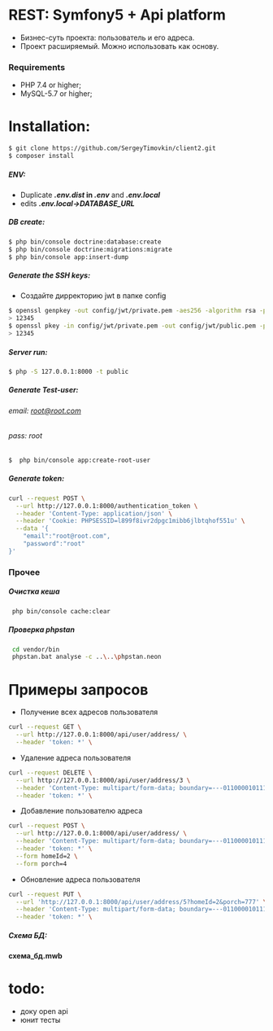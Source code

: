 # REST: Symfony5 + Api platform
* Бизнес-суть проекта: пользователь и его адреса. 
* Проект расширяемый. Можно использовать как основу. 
### Requirements
  * PHP 7.4 or higher;
  * MySQL-5.7 or higher;

Installation:
============
```bash
$ git clone https://github.com/SergeyTimovkin/client2.git
$ composer install
```

##### ENV:
   * Duplicate **_.env.dist_ in _.env_** and  **_.env.local_**
   * edits **_.env.local->DATABASE_URL_**

##### DB create:
```bash
$ php bin/console doctrine:database:create
$ php bin/console doctrine:migrations:migrate
$ php bin/console app:insert-dump
```

##### Generate the SSH keys:
* Создайте дирректорию jwt в папке config
```bash
$ openssl genpkey -out config/jwt/private.pem -aes256 -algorithm rsa -pkeyopt rsa_keygen_bits:4096
> 12345
$ openssl pkey -in config/jwt/private.pem -out config/jwt/public.pem -pubout
> 12345
```
##### Server run:

```bash
$ php -S 127.0.0.1:8000 -t public
```

##### Generate Test-user:
###### *email: root@root.com*
###### *pass: root*
```bash
$  php bin/console app:create-root-user
```


##### Generate token: 
```bash
curl --request POST \
  --url http://127.0.0.1:8000/authentication_token \
  --header 'Content-Type: application/json' \
  --header 'Cookie: PHPSESSID=l899f8ivr2dpgc1mibb6jlbtqhof551u' \
  --data '{
	"email":"root@root.com",
	"password":"root"
}'
```
### Прочее
##### Очистка кеша
```bash
 php bin/console cache:clear
```
##### Проверка phpstan
```bash
 cd vendor/bin
 phpstan.bat analyse -c ..\..\phpstan.neon
```
# Примеры запросов
* Получение всех адресов пользователя
```bash
curl --request GET \
  --url http://127.0.0.1:8000/api/user/address/ \
  --header 'token: *' \
```
* Удаление адреса пользователя
```bash
curl --request DELETE \
  --url http://127.0.0.1:8000/api/user/address/3 \
  --header 'Content-Type: multipart/form-data; boundary=---011000010111000001101001' \
  --header 'token: *' \
```
* Добавление пользователю адреса
```bash
curl --request POST \
  --url http://127.0.0.1:8000/api/user/address/ \
  --header 'Content-Type: multipart/form-data; boundary=---011000010111000001101001' \
  --header 'token: *' \
  --form homeId=2 \
  --form porch=4
```
* Обновление адреса пользователя
```bash
curl --request PUT \
  --url 'http://127.0.0.1:8000/api/user/address/5?homeId=2&porch=777' \
  --header 'Content-Type: multipart/form-data; boundary=---011000010111000001101001' \
  --header 'token: *' \
```
##### Схема БД:
 **схема_бд.mwb**
# todo:
* доку open api
* юнит тесты
